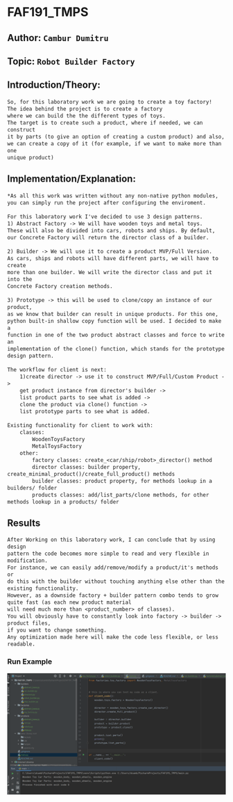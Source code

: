 # FAF191_TMPS

## Author: `Cambur Dumitru`
## Topic: `Robot Builder Factory`
## Introduction/Theory:
    So, for this laboratory work we are going to create a toy factory!
    The idea behind the project is to create a factory
    where we can build the the different types of toys.
    The target is to create such a product, where if needed, we can construct 
    it by parts (to give an option of creating a custom product) and also,
    we can create a copy of it (for example, if we want to make more than one 
    unique product)
    
## Implementation/Explanation:
    *As all this work was written without any non-native python modules,
    you can simply run the project after configuring the enviroment.

    For this laboratory work I've decided to use 3 design patterns.
    1) Abstract Factory -> We will have wooden toys and metal toys.
    These will also be divided into cars, robots and ships. By default,
    our Concrete Factory will return the director class of a builder.

    2) Builder -> We will use it to create a product MVP/Full Version. 
    As cars, ships and robots will have different parts, we will have to create
    more than one builder. We will write the director class and put it into the
    Concrete Factory creation methods.

    3) Prototype -> this will be used to clone/copy an instance of our product,
    as we know that builder can result in unique products. For this one, 
    python built-in shallow copy function will be used. I decided to make a
    function in one of the two product abstract classes and force to write an 
    implementation of the clone() function, which stands for the prototype
    design pattern. 
    
    The workflow for client is next:
        1)create director -> use it to construct MVP/Full/Custom Product -> 
        get product instance from director's builder -> 
        list product parts to see what is added ->
        clone the product via clone() function -> 
        list prototype parts to see what is added.

    Existing functionality for client to work with:
        classes:
            WoodenToysFactory
            MetalToysFactory
        other:
            factory classes: create_<car/ship/robot>_director() method
            director classes: builder property, create_minimal_product()/create_full_product() methods
            builder classes: product property, for methods lookup in a builders/ folder
            products classes: add/list_parts/clone methods, for other methods lookup in a products/ folder
            

## Results
    After Working on this laboratory work, I can conclude that by using design 
    pattern the code becomes more simple to read and very flexible in modification.
    For instance, we can easily add/remove/modify a product/it's methods or
    do this with the builder without touching anything else other than the existing functionality.
    However, as a downside factory + builder pattern combo tends to grow quite fast (as each new product material
    will need much more than <product_number> of classes).
    You will obviously have to constantly look into factory -> builder -> product files,
    if you want to change something. 
    Any optimization made here will make the code less flexible, or less readable.
    
### Run Example
![img.png](img.png)